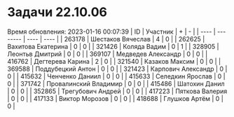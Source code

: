 # Задачи 22.10.06
Время обновления: 2023-01-16 00:07:39
| ID   | Участник | +    | -    |
| ---- | -------- | ---- | ---- |
| 263178 | Шестаков Вячеслав | 4 | 0 |
| 262625 | Вахитова Екатерина | 0 | 0 |
| 321426 | Коляда Вадим | 0 | 1 |
| 328905 | Леонтьв Дмитрий | 0 | 0 |
| 369107 | Медведев Александр | 0 | 0 |
| 416762 | Дегтерева Карина | 2 | 0 |
| 321540 | Казаков Максим | 0 | 0 |
| 369588 | Поддубецкий Антон | 0 | 0 |
| 321423 | Карпович Александр | 0 | 0 |
| 415632 | Ченченко Даниил | 0 | 0 |
| 415633 | Селедкин Ярослав | 0 | 0 |
| 371742 | Провалинский Владимир | 0 | 0 |
| 415486 | Шатохин Данил | 0 | 0 |
| 352865 | Трегубович Андрей | 0 | 0 |
| 417223 | Пяткова Валерия | 0 | 0 |
| 417133 | Виктор Морозов | 0 | 0 |
| 418688 | Глушков Артём | 0 | 0 |
